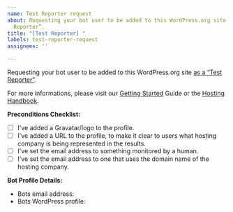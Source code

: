```yaml
---
name: Test Reporter request
about: Requesting your bot user to be added to this WordPress.org site as a “Test
  Reporter”.
title: "[Test Reporter] "
labels: test-reporter-request
assignees: ''

---
```


Requesting your bot user to be added to this WordPress.org site [as a “Test Reporter”](https://make.wordpress.org/hosting/test-results/).

For more informations, please visit our [Getting Started](https://make.wordpress.org/hosting/test-results-getting-started/) Guide or the [Hosting Handbook](https://make.wordpress.org/hosting/handbook/tests/).

**Preconditions Checklist:**

* [ ] I've added a Gravatar/logo to the profile.
* [ ] I've added a URL to the profile, to make it clear to users what hosting company is being represented in the results.
* [ ] I've set the email address to something monitored by a human.
* [ ] I've set the email address to one that uses the domain name of the hosting company.

**Bot Profile Details:**

* Bots email address: <!-- name@host.tld -->
* Bots WordPress profile: <!-- https://profiles.wordpress.org/<botname> -->
